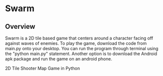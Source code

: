 Swarm
=====
Overview
--------
Swarm is a 2D tile based game that centers around a character facing off against waves of enemies.
To play the game, download the code from main.py onto your desktop. You can run the program through terminal
using the "python main.py" statement. Another option is to download the Android apk package and run the game
on an android phone. 

2D Tile Shooter Map Game in Python
